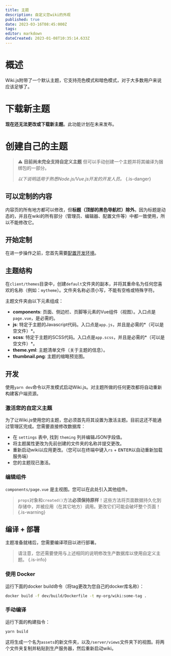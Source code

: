 ```yaml
---
title: 主题
description: 自定义您wiki的外观
published: true
date: 2023-03-16T08:45:000Z
tags: 
editor: markdown
dateCreated: 2023-01-08T10:35:14.633Z
---
```


# 概述

Wiki.js附带了一个默认主题，它支持亮色模式和暗色模式，对于大多数用户来说应该足够了。

# 下载新主题

**现在还无法更改或下载新主题**。此功能计划在未来发布。

# 创建自己的主题

> :warning: **目前尚未完全支持自定义主题** 但可以手动创建一个主题并将其编译为捆绑包的一部分。
>
> *以下说明适用于熟悉Node.js/Vue.js开发的开发人员。*
{.is-danger}

## 可以定制的内容

内容页的所有地方都可以修改，但**标题（顶部的黑色导航栏）除外**。因为标题是动态的，并且在wiki的所有部分（管理员、编辑器、配置文件等）中都一致使用，所以不能修改它。

## 开始定制

在进一步操作之前，您首先需要[配置开发环境](/dev)。

## 主题结构

在`client/themes`目录中，创建`default`文件夹的副本，并将其重命名为任何您喜欢的名称（例如：`mytheme`）。文件夹名称必须小写，不能有空格或特殊字符。

主题文件夹由以下元素组成：

- **components**: 页面、侧边栏、页脚等元素的Vue组件（视图）。入口点是`page.vue`，是必需的。
- **js**: 特定于主题的Javascript代码。入口点是`app.js`，并且是必需的*（可以是空文件）*。
- **scss**: 特定于主题的SCSS代码。入口点是`app.scss`，并且是必需的*（可以是空文件）*。
- **theme.yml**: 主题清单文件（关于主题的信息）。
- **thumbnail.png**: 主题的缩略预览图。

## 开发

使用`yarn dev`命令以开发模式启动Wiki.js。对主题所做的任何更改都将自动重新构建客户端资源。

### 激活您的自定义主题

为了让Wiki.js使用您的主题，您必须首先将其设置为激活主题。目前这还不能通过管理区完成。您需要直接修改数据库：

- 在 `settings` 表中, 找到 `theming` 列并编辑JSON字段值。
- 将主题属性更改为先前创建的文件夹的名称并提交更改。
- 重新启动wiki以应用更改。（您可以在终端中键入`rs` + <kbd>ENTER</kbd>以自动重新加载服务端）
- 您的主题现已激活。

### 编辑组件

`components/page.vue` 是主视图。您可以在此处引入其他组件。

> `props`对象和`created()`方法**必须保持原样**！这些方法将页面数据持久化到存储中，并被应用（在其它地方）调用。更改它们可能会破坏整个页面！
{.is-warning}

## 编译 + 部署

主题准备就绪后，您需要编译项目以进行部署。

> 请注意，您还需要使用与上述相同的说明修改生产数据库以使用自定义主题。
{.is-info}

### 使用 Docker

运行下面的docker build命令（将tag更改为您自己的docker库名称）：

```bash
docker build -f dev/build/Dockerfile -t my-org/wiki:some-tag .
```

### 手动编译

运行下面的构建指令：
```bash
yarn build
```

这将生成一个名为`assets`的新文件夹，以及`/server/views`文件夹下的视图。将两个文件夹复制并粘贴到生产服务器，然后重新启动wiki。
